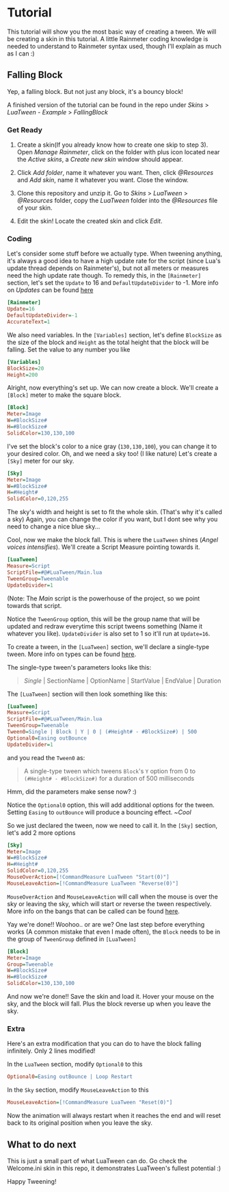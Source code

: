 # Tutorial

This tutorial will show you the most basic way of creating a tween. We will be creating a skin in this tutorial. A little Rainmeter coding knowledge is needed to understand to Rainmeter syntax used, though I'll explain as much as I can :)

## Falling Block

Yep, a falling block. But not just any block, it's a bouncy block!

A finished version of the tutorial can be found in the repo under _Skins_ > _LuaTween - Example_ > _FallingBlock_

### Get Ready

1. Create a skin(If you already know how to create one skip to step 3). Open _Manage Rainmeter_, click on the folder with plus icon located near the _Active skins_, a _Create new skin_ window should appear.

2. Click _Add folder_, name it whatever you want. Then, click _@Resources_ and _Add skin_, name it whatever you want. Close the window.

3. Clone this repository and unzip it. Go to _Skins_ > _LuaTween_ > _@Resources_ folder, copy the _LuaTween_ folder into the _@Resources_ file of your skin.

4. Edit the skin! Locate the created skin and click _Edit_.

### Coding

Let's consider some stuff before we actually type. When tweening anything, it's always a good idea to have a high update rate for the script (since Lua's update thread depends on Rainmeter's), but not all meters or measures need the high update rate though. To remedy this, in the `[Rainmeter]` section, let's set the `Update` to 16 and `DefaultUpdateDivider` to -1. More info on _Updates_ can be found [here](https://docs.rainmeter.net/manual/skins/rainmeter-section/)

```ini
[Rainmeter]
Update=16
DefaultUpdateDivider=-1
AccurateText=1
```

We also need variables. In the `[Variables]` section, let's define `BlockSize` as the size of the block and `Height` as the total height that the block will be falling. Set the value to any number you like

```ini
[Variables]
BlockSize=20
Height=200
```

Alright, now everything's set up. We can now create a block. We'll create a `[Block]` meter to make the square block.

```ini
[Block]
Meter=Image
W=#BlockSize#
H=#BlockSize#
SolidColor=130,130,100
```

I've set the block's color to a nice gray (`130,130,100`), you can change it to your desired color. Oh, and we need a sky too! (I like nature) Let's create a `[Sky]` meter for our sky.

```ini
[Sky]
Meter=Image
W=#BlockSize#
H=#Height#
SolidColor=0,120,255
```

The sky's width and height is set to fit the whole skin. (That's why it's called a sky) Again, you can change the color if you want, but I dont see why you need to change a nice blue sky...

Cool, now we make the block fall. This is where the `LuaTween` shines (_Angel voices intensifies_). We'll create a Script Measure pointing towards it.

```ini
[LuaTween]
Measure=Script
ScriptFile=#@#LuaTween/Main.lua
TweenGroup=Tweenable
UpdateDivider=1
```

(Note: The _Main_ script is the powerhouse of the project, so we point towards that script.

Notice the `TweenGroup` option, this will be the group name that will be updated and redraw everytime this script tweens something (Name it whatever you like). `UpdateDivider` is also set to 1 so it'll run at `Update=16`.

To create a tween, in the `[LuaTween]` section, we'll declare a single-type tween. More info on types can be found [here](https://github.com/bluwy/LuaTween-for-Rainmeter/blob/master/Syntax.md).

The single-type tween's parameters looks like this:

> _Single_ | SectionName | OptionName | StartValue | EndValue | Duration

The `[LuaTween]` section will then look something like this:

```ini
[LuaTween]
Measure=Script
ScriptFile=#@#LuaTween/Main.lua
TweenGroup=Tweenable
Tween0=Single | Block | Y | 0 | (#Height# - #BlockSize#) | 500
Optional0=Easing outBounce
UpdateDivider=1
```

and you read the `Tween0` as:

> A single-type tween which tweens `Block`'s `Y` option from 0 to `(#Height# - #BlockSize#)` for a duration of 500 milliseconds

Hmm, did the parameters make sense now? :)

Notice the `Optional0` option, this will add additional options for the tween. Setting `Easing` to `outBounce` will produce a bouncing effect. ~_Cool_

So we just declared the tween, now we need to call it. In the `[Sky]` section, let's add 2 more options

```ini
[Sky]
Meter=Image
W=#BlockSize#
H=#Height#
SolidColor=0,120,255
MouseOverAction=[!CommandMeasure LuaTween "Start(0)"]
MouseLeaveAction=[!CommandMeasure LuaTween "Reverse(0)"]
```

`MouseOverAction` and `MouseLeaveAction` will call when the mouse is over the sky or leaving the sky, which will start or reverse the tween respectively. More info on the bangs that can be called can be found [here](https://github.com/bluwy/LuaTween-for-Rainmeter/blob/master/Syntax.md).

Yay we're done!! Woohoo.. or are we? One last step before everything works (A common mistake that even I made often), the `Block` needs to be in the group of `TweenGroup` defined in `[LuaTween]`

```ini
[Block]
Meter=Image
Group=Tweenable
W=#BlockSize#
H=#BlockSize#
SolidColor=130,130,100
```

And now we're done!! Save the skin and load it. Hover your mouse on the sky, and the block will fall. Plus the block reverse up when you leave the sky.

### Extra

Here's an extra modification that you can do to have the block falling infinitely.
Only 2 lines modified!

In the `LuaTween` section, modify `Optional0` to this

```ini
Optional0=Easing outBounce | Loop Restart
```

In the `Sky` section, modify `MouseLeaveAction` to this

```ini
MouseLeaveAction=[!CommandMeasure LuaTween "Reset(0)"]
```

Now the animation will always restart when it reaches the end and will reset back to its original position when you leave the sky.

## What to do next

This is just a small part of what LuaTween can do. Go check the Welcome.ini skin in this repo, it demonstrates LuaTween's fullest potential :)

Happy Tweening!
